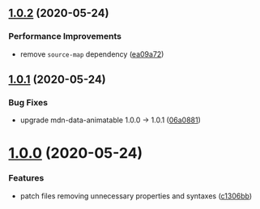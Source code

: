 ## [1.0.2](https://github.com/webanimate/css-tree-animatable/compare/v1.0.1...v1.0.2) (2020-05-24)


### Performance Improvements

* remove `source-map` dependency ([ea09a72](https://github.com/webanimate/css-tree-animatable/commit/ea09a72b26b845a46cd46e5d2a5df72ba22921ed))



## [1.0.1](https://github.com/webanimate/css-tree-animatable/compare/v1.0.0...v1.0.1) (2020-05-24)


### Bug Fixes

* upgrade mdn-data-animatable 1.0.0 → 1.0.1 ([06a0881](https://github.com/webanimate/css-tree-animatable/commit/06a0881637e57e42be905e6668e38d0367ae53c1))



# [1.0.0](https://github.com/webanimate/css-tree-animatable/compare/c1306bb5f7644eb95bea111c0baa4a5ae6a59759...v1.0.0) (2020-05-24)


### Features

* patch files removing unnecessary properties and syntaxes ([c1306bb](https://github.com/webanimate/css-tree-animatable/commit/c1306bb5f7644eb95bea111c0baa4a5ae6a59759))



